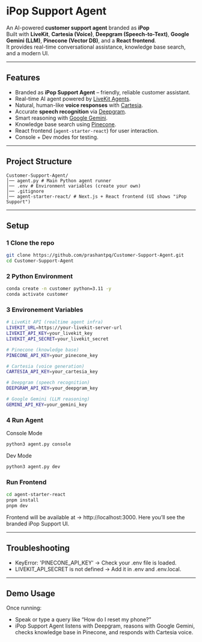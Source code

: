 # iPop Support Agent

An AI-powered **customer support agent** branded as **iPop**  
Built with **LiveKit**, **Cartesia (Voice)**, **Deepgram (Speech-to-Text)**, **Google Gemini (LLM)**, **Pinecone (Vector DB)**, and a **React frontend**.  
It provides real-time conversational assistance, knowledge base search, and a modern UI.

---

## Features
- Branded as **iPop Support Agent** – friendly, reliable customer assistant.
- Real-time AI agent powered by [LiveKit Agents](https://docs.livekit.io/agents/).
- Natural, human-like **voice responses** with [Cartesia](https://cartesia.ai/).
- Accurate **speech recognition** via [Deepgram](https://deepgram.com/).
- Smart reasoning with [Google Gemini](https://deepmind.google/technologies/gemini/).
- Knowledge base search using [Pinecone](https://www.pinecone.io/).
- React frontend (`agent-starter-react`) for user interaction.
- Console + Dev modes for testing.

---

## Project Structure
```
Customer-Support-Agent/
│── agent.py # Main Python agent runner
│── .env # Environment variables (create your own)
│── .gitignore
│── agent-starter-react/ # Next.js + React frontend (UI shows "iPop Support")

```
---

## Setup

### 1️ Clone the repo
```bash
git clone https://github.com/prashantpq/Customer-Support-Agent.git
cd Customer-Support-Agent
```

### 2 Python Environment
```bash
conda create -n customer python=3.11 -y
conda activate customer
```

### 3 Environement Variables
```bash
# LiveKit API (realtime agent infra)
LIVEKIT_URL=https://your-livekit-server-url
LIVEKIT_API_KEY=your_livekit_key
LIVEKIT_API_SECRET=your_livekit_secret

# Pinecone (knowledge base)
PINECONE_API_KEY=your_pinecone_key

# Cartesia (voice generation)
CARTESIA_API_KEY=your_cartesia_key

# Deepgram (speech recognition)
DEEPGRAM_API_KEY=your_deepgram_key

# Google Gemini (LLM reasoning)
GEMINI_API_KEY=your_gemini_key

```

### 4 Run Agent
Console Mode
```bash
python3 agent.py console
```

Dev Mode
```bash
python3 agent.py dev
```

### Run Frontend
```bash
cd agent-starter-react
pnpm install
pnpm dev
```
Frontend will be available at -> http://localhost:3000.
Here you’ll see the branded iPop Support UI. 

---

## Troubleshooting
- KeyError: 'PINECONE_API_KEY' → Check your .env file is loaded.
- LIVEKIT_API_SECRET is not defined → Add it in .env and .env.local.

---

## Demo Usage
Once running:
- Speak or type a query like “How do I reset my phone?”
- iPop Support Agent listens with Deepgram, reasons with Google Gemini, checks knowledge base in Pinecone, and responds with Cartesia voice.